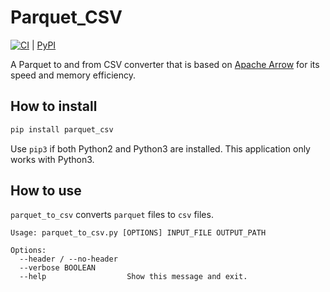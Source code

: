 # Parquet_CSV

[![CI](https://github.com/Jimexist/parquet_csv/actions/workflows/build.yml/badge.svg)](https://github.com/Jimexist/parquet_csv/actions/workflows/build.yml) | [PyPI](https://pypi.org/project/parquet-csv/)

A Parquet to and from CSV converter that is based on [Apache Arrow](https://arrow.apache.org/) for its speed and memory efficiency.

## How to install

```bash
pip install parquet_csv
```

Use `pip3` if both Python2 and Python3 are installed. This application only works with Python3.

## How to use

`parquet_to_csv` converts `parquet` files to `csv` files.

```text
Usage: parquet_to_csv.py [OPTIONS] INPUT_FILE OUTPUT_PATH

Options:
  --header / --no-header
  --verbose BOOLEAN
  --help                  Show this message and exit.
```
